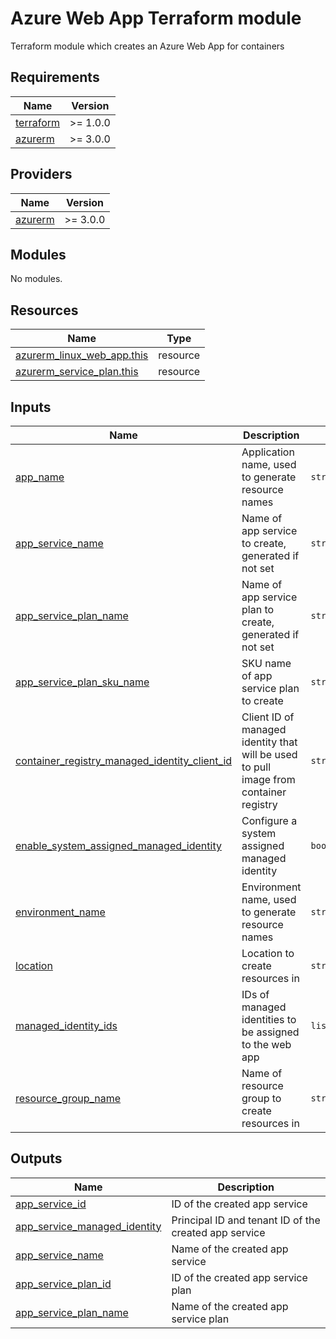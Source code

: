 # Azure Web App Terraform module

Terraform module which creates an Azure Web App for containers

<!-- BEGIN_TF_DOCS -->
## Requirements

| Name | Version |
|------|---------|
| <a name="requirement_terraform"></a> [terraform](#requirement\_terraform) | >= 1.0.0 |
| <a name="requirement_azurerm"></a> [azurerm](#requirement\_azurerm) | >= 3.0.0 |

## Providers

| Name | Version |
|------|---------|
| <a name="provider_azurerm"></a> [azurerm](#provider\_azurerm) | >= 3.0.0 |

## Modules

No modules.

## Resources

| Name | Type |
|------|------|
| [azurerm_linux_web_app.this](https://registry.terraform.io/providers/hashicorp/azurerm/latest/docs/resources/linux_web_app) | resource |
| [azurerm_service_plan.this](https://registry.terraform.io/providers/hashicorp/azurerm/latest/docs/resources/service_plan) | resource |

## Inputs

| Name | Description | Type | Default | Required |
|------|-------------|------|---------|:--------:|
| <a name="input_app_name"></a> [app\_name](#input\_app\_name) | Application name, used to generate resource names | `string` | n/a | yes |
| <a name="input_app_service_name"></a> [app\_service\_name](#input\_app\_service\_name) | Name of app service to create, generated if not set | `string` | `null` | no |
| <a name="input_app_service_plan_name"></a> [app\_service\_plan\_name](#input\_app\_service\_plan\_name) | Name of app service plan to create, generated if not set | `string` | `null` | no |
| <a name="input_app_service_plan_sku_name"></a> [app\_service\_plan\_sku\_name](#input\_app\_service\_plan\_sku\_name) | SKU name of app service plan to create | `string` | `"B1"` | no |
| <a name="input_container_registry_managed_identity_client_id"></a> [container\_registry\_managed\_identity\_client\_id](#input\_container\_registry\_managed\_identity\_client\_id) | Client ID of managed identity that will be used to pull image from container registry | `string` | n/a | yes |
| <a name="input_enable_system_assigned_managed_identity"></a> [enable\_system\_assigned\_managed\_identity](#input\_enable\_system\_assigned\_managed\_identity) | Configure a system assigned managed identity | `bool` | `false` | no |
| <a name="input_environment_name"></a> [environment\_name](#input\_environment\_name) | Environment name, used to generate resource names | `string` | n/a | yes |
| <a name="input_location"></a> [location](#input\_location) | Location to create resources in | `string` | n/a | yes |
| <a name="input_managed_identity_ids"></a> [managed\_identity\_ids](#input\_managed\_identity\_ids) | IDs of managed identities to be assigned to the web app | `list(string)` | n/a | yes |
| <a name="input_resource_group_name"></a> [resource\_group\_name](#input\_resource\_group\_name) | Name of resource group to create resources in | `string` | n/a | yes |

## Outputs

| Name | Description |
|------|-------------|
| <a name="output_app_service_id"></a> [app\_service\_id](#output\_app\_service\_id) | ID of the created app service |
| <a name="output_app_service_managed_identity"></a> [app\_service\_managed\_identity](#output\_app\_service\_managed\_identity) | Principal ID and tenant ID of the created app service |
| <a name="output_app_service_name"></a> [app\_service\_name](#output\_app\_service\_name) | Name of the created app service |
| <a name="output_app_service_plan_id"></a> [app\_service\_plan\_id](#output\_app\_service\_plan\_id) | ID of the created app service plan |
| <a name="output_app_service_plan_name"></a> [app\_service\_plan\_name](#output\_app\_service\_plan\_name) | Name of the created app service plan |
<!-- END_TF_DOCS -->
